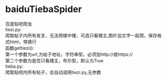 # baiduTiebaSpider  
百度贴吧爬虫  
tiezi.py:  
  爬取帖子内所有发言，无法爬楼中楼，可选只看楼主,图片加文字一起爬，保存格式html，带换行  
  函数gettiezi():  
    第一个参数为url,为帖子地址，字符串型，必须加http://或https://  
    第二个参数为是否只看楼主，布尔型，默认为True  
tieba.py:  
  爬取贴吧内所有帖子，会自动调用tiezi.py,无参数  
